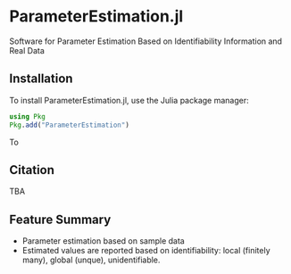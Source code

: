 # ParameterEstimation.jl

Software for Parameter Estimation Based on Identifiability Information and Real Data

## Installation

To install ParameterEstimation.jl, use the Julia package manager:

```julia
using Pkg
Pkg.add("ParameterEstimation")
```

To

## Citation

TBA

## Feature Summary

- Parameter estimation based on sample data
- Estimated values are reported based on identifiability: local (finitely many), global (unque), unidentifiable.
